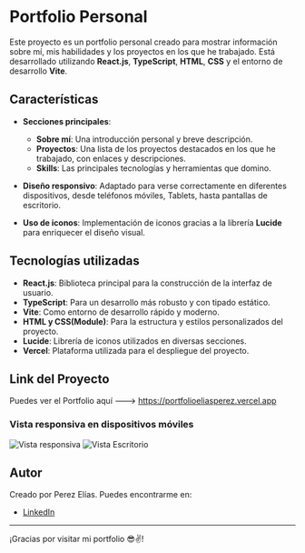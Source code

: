 # Portfolio Personal

Este proyecto es un portfolio personal creado para mostrar información sobre mí, mis habilidades y los proyectos en los que he trabajado. Está desarrollado utilizando **React.js**, **TypeScript**, **HTML**, **CSS** y el entorno de desarrollo **Vite**.

## Características

- **Secciones principales**:

  - **Sobre mí**: Una introducción personal y breve descripción.
  - **Proyectos**: Una lista de los proyectos destacados en los que he trabajado, con enlaces y descripciones.
  - **Skills**: Las principales tecnologías y herramientas que domino.

- **Diseño responsivo**: Adaptado para verse correctamente en diferentes dispositivos, desde teléfonos móviles, Tablets, hasta pantallas de escritorio.

- **Uso de iconos**: Implementación de iconos gracias a la librería **Lucide** para enriquecer el diseño visual.

## Tecnologías utilizadas

- **React.js**: Biblioteca principal para la construcción de la interfaz de usuario.
- **TypeScript**: Para un desarrollo más robusto y con tipado estático.
- **Vite**: Como entorno de desarrollo rápido y moderno.
- **HTML y CSS(Module)**: Para la estructura y estilos personalizados del proyecto.
- **Lucide**: Librería de iconos utilizados en diversas secciones.
- **Vercel**: Plataforma utilizada para el despliegue del proyecto.

## Link del Proyecto

Puedes ver el Portfolio aquí ---> https://portfolioeliasperez.vercel.app

### Vista responsiva en dispositivos móviles

![Vista responsiva](/VistaMobile.webp)
![Vista Escritorio](/VistaPC.webp)

## Autor

Creado por Perez Elías. Puedes encontrarme en:

- [LinkedIn](https://www.linkedin.com/in/elias-leonel-perez-8098b1284/)

---

¡Gracias por visitar mi portfolio 😎✌️!
